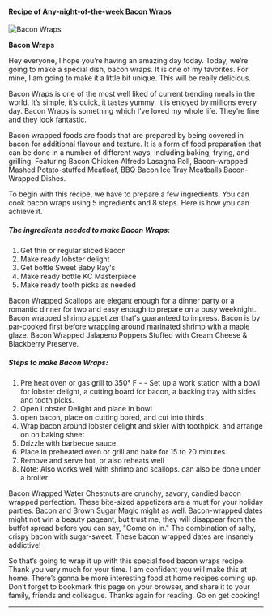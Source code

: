             

#### Recipe of Any-night-of-the-week Bacon Wraps

![Bacon Wraps](https://img-global.cpcdn.com/recipes/6061808605462528/751x532cq70/bacon-wraps-recipe-main-photo.jpg)

**Bacon Wraps**

Hey everyone, I hope you’re having an amazing day today. Today, we’re going to make a special dish, bacon wraps. It is one of my favorites. For mine, I am going to make it a little bit unique. This will be really delicious.

Bacon Wraps is one of the most well liked of current trending meals in the world. It’s simple, it’s quick, it tastes yummy. It is enjoyed by millions every day. Bacon Wraps is something which I’ve loved my whole life. They’re fine and they look fantastic.

Bacon wrapped foods are foods that are prepared by being covered in bacon for additional flavour and texture. It is a form of food preparation that can be done in a number of different ways, including baking, frying, and grilling. Featuring Bacon Chicken Alfredo Lasagna Roll, Bacon-wrapped Mashed Potato-stuffed Meatloaf, BBQ Bacon Ice Tray Meatballs Bacon-Wrapped Dishes.

To begin with this recipe, we have to prepare a few ingredients. You can cook bacon wraps using 5 ingredients and 8 steps. Here is how you can achieve it.

##### The ingredients needed to make Bacon Wraps:

1.  Get thin or regular sliced Bacon
2.  Make ready lobster delight
3.  Get bottle Sweet Baby Ray's
4.  Make ready bottle KC Masterpiece
5.  Make ready tooth picks as needed

Bacon Wrapped Scallops are elegant enough for a dinner party or a romantic dinner for two and easy enough to prepare on a busy weeknight. Bacon wrapped shrimp appetizer that's guaranteed to impress. Bacon is by par-cooked first before wrapping around marinated shrimp with a maple glaze. Bacon Wrapped Jalapeno Poppers Stuffed with Cream Cheese & Blackberry Preserve.

##### Steps to make Bacon Wraps:

1.  Pre heat oven or gas grill to 350° F - - Set up a work station with a bowl for lobster delight, a cutting board for bacon, a backing tray with sides and tooth picks.
2.  Open Lobster Delight and place in bowl
3.  open bacon, place on cutting bored, and cut into thirds
4.  Wrap bacon around lobster delight and skier with toothpick, and arrange on on baking sheet
5.  Drizzle with barbecue sauce.
6.  Place in preheated oven or grill and bake for 15 to 20 minutes.
7.  Remove and serve hot, or also reheats well
8.  Note: Also works well with shrimp and scallops. can also be done under a broiler

Bacon Wrapped Water Chestnuts are crunchy, savory, candied bacon wrapped perfection. These bite-sized appetizers are a must for your holiday parties. Bacon and Brown Sugar Magic might as well. Bacon-wrapped dates might not win a beauty pageant, but trust me, they will disappear from the buffet spread before you can say, "Come on in." The combination of salty, crispy bacon with sugar-sweet. These bacon wrapped dates are insanely addictive!

So that’s going to wrap it up with this special food bacon wraps recipe. Thank you very much for your time. I am confident you will make this at home. There’s gonna be more interesting food at home recipes coming up. Don’t forget to bookmark this page on your browser, and share it to your family, friends and colleague. Thanks again for reading. Go on get cooking!

* * *
